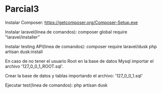 # Parcial3
Instalar Composer:
https://getcomposer.org/Composer-Setup.exe

Instalar laravel(linea de comandos): 
composer global require "laravel/installer”

Instalar testing API(linea de comandos):
composer require laravel/dusk
php artisan dusk:install

En caso de no tener el usuario Root en la base de datos Mysql importar el archivo '127_0_0_1_ROOT.sql'.

Crear la base de datos y tablas importando el archivo: '127_0_0_1.sql'

Ejecutar test(linea de comandos):
php artisan dusk
